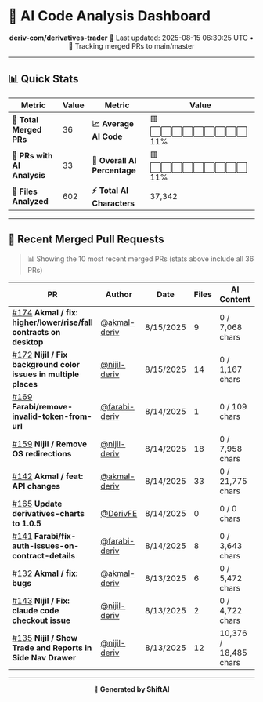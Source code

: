 # 🤖 AI Code Analysis Dashboard

<div align="center">

**deriv-com/derivatives-trader**
📅 Last updated: 2025-08-15 06:30:25 UTC • 🔄 Tracking merged PRs to main/master

</div>

---

## 📊 Quick Stats

| Metric | Value | Metric | Value |
|--------|-------|--------|-------|
| **📁 Total Merged PRs** | 36 | **📈 Average AI Code** | 🟥⬜⬜⬜⬜⬜⬜⬜⬜⬜ 11% |
| **🤖 PRs with AI Analysis** | 33 | **🎯 Overall AI Percentage** | 🟥⬜⬜⬜⬜⬜⬜⬜⬜⬜ 11% |
| **📄 Files Analyzed** | 602 | **⚡ Total AI Characters** | 37,342 |

---

## 🚀 Recent Merged Pull Requests

> 📊 Showing the 10 most recent merged PRs (stats above include all 36 PRs)

| PR | Author | Date | Files | AI Content | Percentage |
|----|--------|------|-------|------------|------------|
| [#174](#) **Akmal / fix: higher/lower/rise/fall contracts on desktop** | [@akmal-deriv](https://github.com/akmal-deriv) | 8/15/2025 | 9 | 0 / 7,068 chars | ⬜⬜⬜⬜⬜⬜⬜⬜⬜⬜⬜⬜⬜⬜⬜   0% |
| [#172](#) **Nijil / Fix background color issues in multiple places** | [@nijil-deriv](https://github.com/nijil-deriv) | 8/15/2025 | 14 | 0 / 1,167 chars | ⬜⬜⬜⬜⬜⬜⬜⬜⬜⬜⬜⬜⬜⬜⬜   0% |
| [#169](#) **Farabi/remove-invalid-token-from-url** | [@farabi-deriv](https://github.com/farabi-deriv) | 8/14/2025 | 1 | 0 / 109 chars | ⬜⬜⬜⬜⬜⬜⬜⬜⬜⬜⬜⬜⬜⬜⬜   0% |
| [#159](#) **Nijil / Remove OS redirections** | [@nijil-deriv](https://github.com/nijil-deriv) | 8/14/2025 | 18 | 0 / 7,958 chars | ⬜⬜⬜⬜⬜⬜⬜⬜⬜⬜⬜⬜⬜⬜⬜   0% |
| [#142](#) **Akmal / feat: API changes** | [@akmal-deriv](https://github.com/akmal-deriv) | 8/14/2025 | 33 | 0 / 21,775 chars | ⬜⬜⬜⬜⬜⬜⬜⬜⬜⬜⬜⬜⬜⬜⬜   0% |
| [#165](#) **Update derivatives-charts to 1.0.5** | [@DerivFE](https://github.com/DerivFE) | 8/14/2025 | 0 | 0 / 0 chars | ⬜⬜⬜⬜⬜⬜⬜⬜⬜⬜⬜⬜⬜⬜⬜   0% |
| [#141](#) **Farabi/fix-auth-issues-on-contract-details** | [@farabi-deriv](https://github.com/farabi-deriv) | 8/14/2025 | 8 | 0 / 3,643 chars | ⬜⬜⬜⬜⬜⬜⬜⬜⬜⬜⬜⬜⬜⬜⬜   0% |
| [#132](#) **Akmal / fix: bugs** | [@akmal-deriv](https://github.com/akmal-deriv) | 8/13/2025 | 6 | 0 / 5,472 chars | ⬜⬜⬜⬜⬜⬜⬜⬜⬜⬜⬜⬜⬜⬜⬜   0% |
| [#143](#) **Nijil / Fix: claude code checkout issue** | [@nijil-deriv](https://github.com/nijil-deriv) | 8/13/2025 | 2 | 0 / 4,722 chars | ⬜⬜⬜⬜⬜⬜⬜⬜⬜⬜⬜⬜⬜⬜⬜   0% |
| [#135](#) **Nijil / Show Trade and Reports in Side Nav Drawer** | [@nijil-deriv](https://github.com/nijil-deriv) | 8/13/2025 | 12 | 10,376 / 18,485 chars | 🟨🟨🟨🟨🟨🟨🟨🟨⬜⬜⬜⬜⬜⬜⬜  56% |

---

<div align="center">

🚀 **Generated by ShiftAI**

</div>